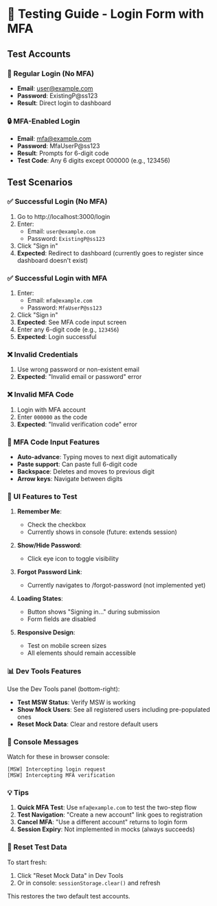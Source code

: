 # 🧪 Testing Guide - Login Form with MFA

## Test Accounts

### 🔐 Regular Login (No MFA)
- **Email**: user@example.com
- **Password**: ExistingP@ss123
- **Result**: Direct login to dashboard

### 🔒 MFA-Enabled Login
- **Email**: mfa@example.com  
- **Password**: MfaUserP@ss123
- **Result**: Prompts for 6-digit code
- **Test Code**: Any 6 digits except 000000 (e.g., 123456)

## Test Scenarios

### ✅ Successful Login (No MFA)
1. Go to http://localhost:3000/login
2. Enter:
   - Email: `user@example.com`
   - Password: `ExistingP@ss123`
3. Click "Sign in"
4. **Expected**: Redirect to dashboard (currently goes to register since dashboard doesn't exist)

### ✅ Successful Login with MFA
1. Enter:
   - Email: `mfa@example.com`
   - Password: `MfaUserP@ss123`
2. Click "Sign in"
3. **Expected**: See MFA code input screen
4. Enter any 6-digit code (e.g., `123456`)
5. **Expected**: Login successful

### ❌ Invalid Credentials
1. Use wrong password or non-existent email
2. **Expected**: "Invalid email or password" error

### ❌ Invalid MFA Code
1. Login with MFA account
2. Enter `000000` as the code
3. **Expected**: "Invalid verification code" error

### 🔄 MFA Code Input Features
- **Auto-advance**: Typing moves to next digit automatically
- **Paste support**: Can paste full 6-digit code
- **Backspace**: Deletes and moves to previous digit
- **Arrow keys**: Navigate between digits

### 🎨 UI Features to Test

1. **Remember Me**:
   - Check the checkbox
   - Currently shows in console (future: extends session)

2. **Show/Hide Password**:
   - Click eye icon to toggle visibility

3. **Forgot Password Link**:
   - Currently navigates to /forgot-password (not implemented yet)

4. **Loading States**:
   - Button shows "Signing in..." during submission
   - Form fields are disabled

5. **Responsive Design**:
   - Test on mobile screen sizes
   - All elements should remain accessible

### 📊 Dev Tools Features

Use the Dev Tools panel (bottom-right):
- **Test MSW Status**: Verify MSW is working
- **Show Mock Users**: See all registered users including pre-populated ones
- **Reset Mock Data**: Clear and restore default users

### 🐛 Console Messages

Watch for these in browser console:
```
[MSW] Intercepting login request
[MSW] Intercepting MFA verification
```

### 💡 Tips

1. **Quick MFA Test**: Use `mfa@example.com` to test the two-step flow
2. **Test Navigation**: "Create a new account" link goes to registration
3. **Cancel MFA**: "Use a different account" returns to login form
4. **Session Expiry**: Not implemented in mocks (always succeeds)

### 🔄 Reset Test Data

To start fresh:
1. Click "Reset Mock Data" in Dev Tools
2. Or in console: `sessionStorage.clear()` and refresh

This restores the two default test accounts.
